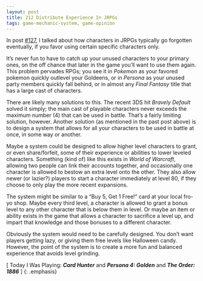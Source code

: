```yaml
---
layout: post
title: 212 Distribute Experience In JRPGs
tags: game-mechanic-system, game-opinion
---
```

In post [#127](http://www.foster-douglas.com/games/127-jrpgs-have-too-many-playable-characters/), I talked about how characters in JRPGs typically go forgotten eventually, if you favor using certain specific characters only.

It’s never fun to have to catch up your unused characters to your primary ones, on the off chance that later in the game you’ll want to use them again. This problem pervades RPGs; you see it in *Pokemon* as your favored pokemon quickly outlevel your Goldeens, or in *Persona* as your unused party members quickly fall behind, or in almost any *Final Fantasy* title that has a large cast of characters.
 
There are likely many solutions to this.  The recent 3DS hit *Bravely Default* solved it simply; the main cast of playable characters never exceeds the maximum number (4) that can be used in battle.  That’s a fairly limiting solution, however.  Another solution (as mentioned in the past post above) is to design a system that allows for all your characters to be used in battle at once, in some way or another.

Maybe a system could be designed to allow higher level characters to grant, or even share/forfeit, some of their experience or abilities to lower leveled characters.  Something (kind of) like this exists in *World of Warcraft*, allowing two people can link their accounts together, and occasionally one character is allowed to bestow an extra level onto the other.  They also allow newer (or lazier?) players to start a character immediately at level 80, if they choose to only play the more recent expansions.

The system might be similar to a “Buy 5, Get 1 Free!” card at your local fro-yo shop. Maybe every third level, a character is allowed to grant a bonus level to any other character that is below them in level.  Or maybe an item or ability exists in the game that allows a character to sacrifice a level up, and impart that knowledge and those bonuses to a different character.

Obviously the system would need to be carefully designed.  You don’t want players getting lazy, or giving them free levels like Halloween candy.  However, the point of the system is to create a more fun and balanced experience that avoids level grinding.

[ Today I Was Playing: ***Card Hunter*** and ***Persona 4: Golden*** and ***The Order: 1886*** ]
{: .emphasis}

